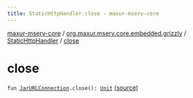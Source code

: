```yaml
---
title: StaticHttpHandler.close - maxur-mserv-core
---
```


[maxur-mserv-core](../../index.html) / [org.maxur.mserv.core.embedded.grizzly](../index.html) / [StaticHttpHandler](index.html) / [close](.)

# close

`fun `[`JarURLConnection`](http://docs.oracle.com/javase/8/docs/api/java/net/JarURLConnection.html)`.close(): `[`Unit`](https://kotlinlang.org/api/latest/jvm/stdlib/kotlin/-unit/index.html) [(source)](https://github.com/myunusov/maxur-mserv/tree/master/maxur-mserv-core/src/main/kotlin/org/maxur/mserv/core/embedded/grizzly/StaticHttpHandler.kt#L98)